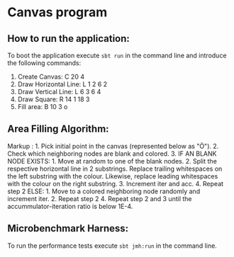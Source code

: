 # Canvas program

## How to run the application:
To boot the application execute ```sbt run``` in the command line and introduce the following commands:
1. Create Canvas: C 20 4
2. Draw Horizontal Line: L 1 2 6 2
3. Draw Vertical Line: L 6 3 6 4
4. Draw Square: R 14 1 18 3
5. Fill area: B 10 3 o

## Area Filling Algorithm:

Markup : 1. Pick initial point in the canvas (represented below as "Ö").
         2. Check which neighboring nodes are blank and colored.
         3. IF AN BLANK NODE EXISTS:
            1. Move at random to one of the blank nodes.
            2. Split the respective horizontal line in 2 substrings. Replace trailing whitespaces
               on the left substring with the colour. Likewise, replace leading whitespaces with
               the colour on the right substring.
            3. Increment iter and acc.
            4. Repeat step 2
            ELSE:
            1. Move to a colored neighboring node randomly and increment iter.
            2. Repeat step 2
         4. Repeat step 2 and 3 until the accummulator-iteration ratio is below 1E-4.


## Microbenchmark Harness:

To run the performance tests execute ```sbt jmh:run``` in the command line.
